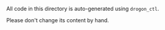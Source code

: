 All code in this directory is auto-generated using `drogon_ctl`.

Please don't change its content by hand.